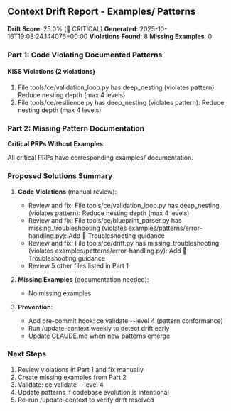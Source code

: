 ## Context Drift Report - Examples/ Patterns

**Drift Score**: 25.0% (🚨 CRITICAL)
**Generated**: 2025-10-16T19:08:24.144076+00:00
**Violations Found**: 8
**Missing Examples**: 0

### Part 1: Code Violating Documented Patterns

#### KISS Violations (2 violations)

1. File tools/ce/validation_loop.py has deep_nesting (violates pattern): Reduce nesting depth (max 4 levels)
2. File tools/ce/resilience.py has deep_nesting (violates pattern): Reduce nesting depth (max 4 levels)

### Part 2: Missing Pattern Documentation

**Critical PRPs Without Examples**:

All critical PRPs have corresponding examples/ documentation.

### Proposed Solutions Summary

1. **Code Violations** (manual review):
   - Review and fix: File tools/ce/validation_loop.py has deep_nesting (violates pattern): Reduce nesting depth (max 4 levels)
   - Review and fix: File tools/ce/blueprint_parser.py has missing_troubleshooting (violates examples/patterns/error-handling.py): Add 🔧 Troubleshooting guidance
   - Review and fix: File tools/ce/drift.py has missing_troubleshooting (violates examples/patterns/error-handling.py): Add 🔧 Troubleshooting guidance
   - Review 5 other files listed in Part 1

2. **Missing Examples** (documentation needed):
   - No missing examples

3. **Prevention**:
   - Add pre-commit hook: ce validate --level 4 (pattern conformance)
   - Run /update-context weekly to detect drift early
   - Update CLAUDE.md when new patterns emerge

### Next Steps
1. Review violations in Part 1 and fix manually
2. Create missing examples from Part 2
3. Validate: ce validate --level 4
4. Update patterns if codebase evolution is intentional
5. Re-run /update-context to verify drift resolved
